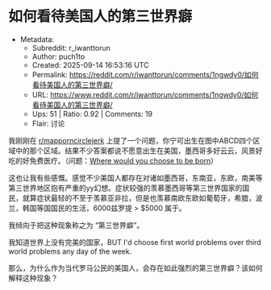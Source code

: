 # 如何看待美国人的第三世界癖

- Metadata:
  - Subreddit: r_iwanttorun
  - Author: puch1to
  - Created: 2025-09-14 16:53:16 UTC
  - Permalink: https://reddit.com/r/iwanttorun/comments/1ngwdy0/如何看待美国人的第三世界癖/
  - URL: https://www.reddit.com/r/iwanttorun/comments/1ngwdy0/如何看待美国人的第三世界癖/
  - Ups: 51 | Ratio: 0.92 | Comments: 19
  - Flair: 讨论


我刚刚在 [r/mapporncirclejerk](/r/mapporncirclejerk)
上提了一个问题，你宁可出生在图中ABCD四个区域中的那个区域。结果不少答案都说不愿意出生在美国，墨西哥多好云云，风景好吃的好免费医疗。（问题：[Where
would you choose to be
born](https://www.reddit.com/r/mapporncirclejerk/comments/1ngmntm/where_would_you_choose_to_be_born/?utm_source=share&utm_medium=web3x&utm_name=web3xcss&utm_term=1&utm_content=share_button)）

这也让我有些感慨。感觉不少美国人都存在对诸如墨西哥，东南亚，东欧，南美等第三世界地区抱有严重的yy幻想。症状较强的羡慕墨西哥等第三世界国家的国民，就算症状最轻的不至于羡慕亚非拉，但是也羡慕南欧东欧如葡萄牙，希腊，波兰，韩国等国国民的生活，6000兹罗提
\> \$5000 属于。

我倾向于把这种现象称之为 “第三世界癖”。

我知道世界上没有完美的国家，BUT I'd choose first world problems over
third world problems any day of the week.

那么，为什么作为当代罗马公民的美国人，会存在如此强烈的第三世界癖？该如何解释这种现象？

